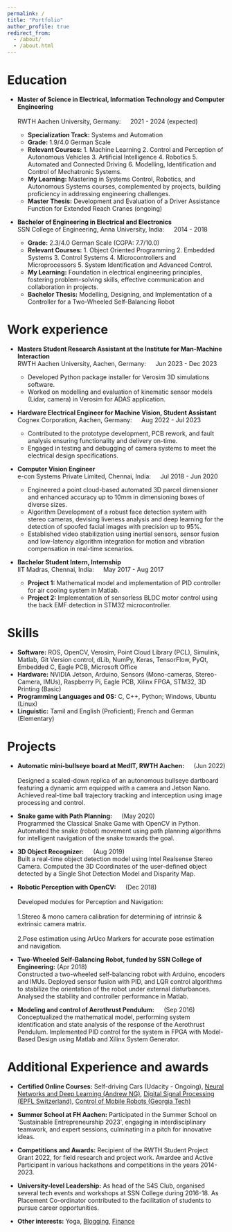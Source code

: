 ```yaml
---
permalink: /
title: "Portfolio"
author_profile: true
redirect_from: 
  - /about/
  - /about.html
---
```



Education
======
* **Master of Science in Electrical, Information Technology and Computer Engineering** <br>			
RWTH Aachen University, Germany: &emsp; 2021 - 2024 (expected) 
  * **Specialization Track:** Systems and Automation 
  * **Grade:** 1.9/4.0 German Scale
  * **Relevant Courses:** 1. Machine Learning 2. Control and Perception of Autonomous Vehicles 3. Artificial Intelligence 4. Robotics 5. Automated and Connected Driving 6. Modelling, Identification and Control of Mechatronic Systems.
  * **My Learning:** Mastering in Systems Control, Robotics, and Autonomous Systems courses, complemented by projects, building proficiency in addressing engineering challenges.
  * **Master Thesis:** Development and Evaluation of a Driver Assistance Function for Extended Reach Cranes (ongoing)


* **Bachelor of Engineering in Electrical and Electronics** <br>
SSN College of Engineering, Anna University, India: &emsp; 2014 - 2018
  * **Grade:** 2.3/4.0 German Scale (CGPA: 7.7/10.0)  
  * **Relevant Courses:** 1. Object Oriented Programming 2. Embedded Systems 3. Control Systems 4. Microcontrollers and Microprocessors 5. System Identification and Advanced Control.
  * **My Learning:** Foundation in electrical engineering principles, fostering problem-solving skills, effective communication and collaboration in projects. 
  * **Bachelor Thesis:** Modelling, Designing, and Implementation of a Controller for a Two-Wheeled Self-Balancing Robot


Work experience
======
* **Masters Student Research Assistant at the Institute for Man-Machine Interaction**  <br>
RWTH Aachen University, Aachen, Germany: &emsp; Jun 2023 - Dec 2023
  * Developed Python package installer for Verosim 3D simulations software. 
  * Worked on modelling and evaluation of kinematic sensor models (Lidar, camera) in Verosim for ADAS application. 

* **Hardware Electrical Engineer for Machine Vision, Student Assistant** <br>
Cognex Corporation, Aachen, Germany: &emsp; Aug 2022 - Jul 2023
  * Contributed to the prototype development, PCB rework, and fault analysis ensuring functionality and delivery on-time. 
  * Engaged in testing and debugging of camera systems to meet the electrical design specifications.  

* **Computer Vision Engineer** <br>
e-con Systems Private Limited, Chennai, India: &emsp; Jul 2018 - Jun 2020
  * Engineered a point cloud-based automated 3D parcel dimensioner and enhanced accuracy up to 10mm in dimensioning boxes of diverse sizes. 
  * Algorithm Development of a robust face detection system with stereo cameras, devising liveness analysis and deep learning for the detection of spoofed facial images with precision up to 95%.
  * Established video stabilization using inertial sensors, sensor fusion and low-latency algorithm integration for motion and vibration compensation in real-time scenarios.

* **Bachelor Student Intern, Internship** <br>
IIT Madras, Chennai, India: &emsp; May 2017 - Aug 2017
  * **Project 1:** Mathematical model and implementation of PID controller for air cooling system in Matlab.
  * **Project 2:** Implementation of sensorless BLDC motor control using the back EMF detection in STM32 microcontroller.


Skills
======
* **Software:** ROS, OpenCV, Verosim, Point Cloud Library (PCL), Simulink, Matlab, Git Version control, dLib, NumPy, Keras, TensorFlow, PyQt, Embedded C, Eagle PCB, Microsoft Office 
* **Hardware:** NVIDIA Jetson, Arduino, Sensors (Mono-cameras, Stereo-Camera, IMUs), Raspberry Pi, Eagle PCB, Xilinx FPGA, STM32, 3D Printing (Basic)
* **Programming Languages and OS:** C, C++, Python; Windows, Ubuntu (Linux) 
* **Linguistic:** Tamil and English (Proficient); French and German (Elementary)


Projects
======
* **Automatic mini-bullseye board at MedIT, RWTH Aachen:**  &emsp; (Jun 2022) <br>		
Designed a scaled-down replica of an autonomous bullseye dartboard featuring a dynamic arm equipped with a camera and Jetson Nano. Achieved real-time ball trajectory tracking and interception using image processing and control. 

* **Snake game with Path Planning:** &emsp; (May 2020)  <br>
Programmed the Classical Snake Game with OpenCV in Python. Automated the snake (robot) movement using path planning algorithms for intelligent navigation of the snake towards the goal. 

* **3D Object Recognizer:** &emsp; (Aug 2019)	<br>
Built a real-time object detection model using Intel Realsense Stereo Camera. Computed the 3D Coordinates of the user-defined object detected by a Single Shot Detection Model and Disparity Map. 

* **Robotic Perception with OpenCV:** &emsp; (Dec 2018)  <br>		
Developed modules for Perception and Navigation:  <br>	
1.Stereo & mono camera calibration for determining of intrinsic & extrinsic camera matrix.  <br>	
2.Pose estimation using ArUco Markers for accurate pose estimation and navigation. 

* **Two-Wheeled Self-Balancing Robot, funded by SSN College of Engineering:** (Apr 2018) 	  
Constructed a two-wheeled self-balancing robot with Arduino, encoders and IMUs. Deployed sensor fusion with PID, and LQR control algorithms to stabilize the orientation of the robot under external disturbances. Analysed the stability and controller performance in Matlab.  
        
* **Modeling and control of Aerothrust Pendulum:** &emsp; (Sep 2016)	 <br>
Conceptualized the mathematical model, performing system identification and state analysis of the response of the Aerothrust Pendulum. Implemented PID control for the system in FPGA with Model-Based Design using Matlab and Xilinx System Generator. 


Additional Experience and awards
======
* **Certified Online Courses:** 
Self-driving Cars (Udacity - Ongoing), [Neural Networks and Deep Learning (Andrew NG)](https://coursera.org/share/6e5bec4dbd06f50c6737aff6352f984d), [Digital Signal Processing (EPFL Switzerland)](https://coursera.org/share/6f9ad0b6748c72ff2d489248b41fa262), [Control of Mobile Robots (Georgia Tech)](https://coursera.org/share/f1f35dd21584ba6132aa2340784c4b6b) 

* **Summer School at FH Aachen:**
Participated in the Summer School on 'Sustainable Entrepreneurship 2023', engaging in interdisciplinary teamwork, and expert sessions, culminating in a pitch for innovative ideas.

* **Competitions and Awards:**
Recipient of the RWTH Student Project Grant 2022, for field research and project work. Awardee and Active Participant in various hackathons and competitions in the years 2014-2023.     

* **University-level Leadership:**
As head of the S4S Club, organised several tech events and workshops at SSN College during 2016-18. As Placement Co-ordinator contributed to the facilitation of students to pursue career opportunities.

* **Other interests:** 
Yoga, [Blogging](https://excerptoflife.wordpress.com/), [Finance](https://www.instagram.com/financememers/) 
  



